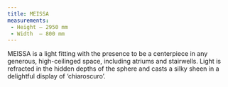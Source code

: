 ```yaml
---
title: MEISSA
measurements:
 - Height — 2950 mm
 - Width  — 800 mm
---
```


MEISSA is a light fitting with the presence to be a centerpiece in any generous, high-ceilinged space, including atriums and stairwells. Light is refracted in the hidden depths of the sphere and casts a silky sheen in a delightful display of ‘chiaroscuro’.
